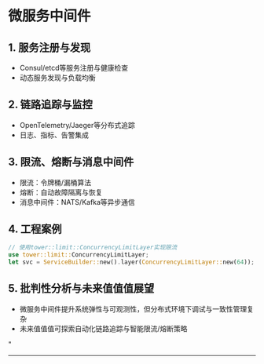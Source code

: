 ﻿# 微服务中间件

## 1. 服务注册与发现

- Consul/etcd等服务注册与健康检查
- 动态服务发现与负载均衡

## 2. 链路追踪与监控

- OpenTelemetry/Jaeger等分布式追踪
- 日志、指标、告警集成

## 3. 限流、熔断与消息中间件

- 限流：令牌桶/漏桶算法
- 熔断：自动故障隔离与恢复
- 消息中间件：NATS/Kafka等异步通信

## 4. 工程案例

```rust
// 使用tower::limit::ConcurrencyLimitLayer实现限流
use tower::limit::ConcurrencyLimitLayer;
let svc = ServiceBuilder::new().layer(ConcurrencyLimitLayer::new(64));
```

## 5. 批判性分析与未来值值值展望

- 微服务中间件提升系统弹性与可观测性，但分布式环境下调试与一致性管理复杂
- 未来值值值可探索自动化链路追踪与智能限流/熔断策略

"

---

